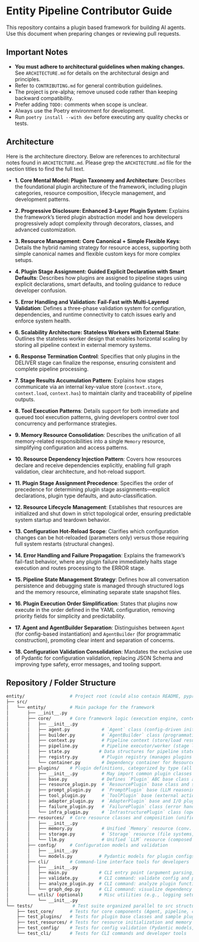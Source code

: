 # Entity Pipeline Contributor Guide

This repository contains a plugin based framework for building AI agents.
Use this document when preparing changes or reviewing pull requests.

## Important Notes
- **You must adhere to architectural guidelines when making changes.** See
  `ARCHITECTURE.md` for details on the architectural design and principles.
- Refer to `CONTRIBUTING.md` for general contribution guidelines.
- The project is pre-alpha; remove unused code rather than keeping
  backward compatibility.
- Prefer adding `TODO:` comments when scope is unclear.
- Always use the Poetry environment for development.
- Run `poetry install --with dev` before executing any quality checks or tests.


## Architecture
Here is the architecture directory.  Below are references to architectural notes found in `ARCHITECTURE.md`.  Please grep the `ARCHITECTURE.md` file for the section titles to find the full text. 

* **1. Core Mental Model: Plugin Taxonomy and Architecture**: Describes the foundational plugin architecture of the framework, including plugin categories, resource composition, lifecycle management, and development patterns.

* **2. Progressive Disclosure: Enhanced 3-Layer Plugin System**: Explains the framework’s tiered plugin abstraction model and how developers progressively adopt complexity through decorators, classes, and advanced customization.

* **3. Resource Management: Core Canonical + Simple Flexible Keys**: Details the hybrid naming strategy for resource access, supporting both simple canonical names and flexible custom keys for more complex setups.

* **4. Plugin Stage Assignment: Guided Explicit Declaration with Smart Defaults**: Describes how plugins are assigned to pipeline stages using explicit declarations, smart defaults, and tooling guidance to reduce developer confusion.

* **5. Error Handling and Validation: Fail-Fast with Multi-Layered Validation**: Defines a three-phase validation system for configuration, dependencies, and runtime connectivity to catch issues early and enforce system health.

* **6. Scalability Architecture: Stateless Workers with External State**: Outlines the stateless worker design that enables horizontal scaling by storing all pipeline context in external memory systems.

* **6. Response Termination Control**: Specifies that only plugins in the DELIVER stage can finalize the response, ensuring consistent and complete pipeline processing.

* **7. Stage Results Accumulation Pattern**: Explains how stages communicate via an internal key-value store (`context.store`, `context.load`, `context.has`) to maintain clarity and traceability of pipeline outputs.

* **8. Tool Execution Patterns**: Details support for both immediate and queued tool execution patterns, giving developers control over tool concurrency and performance strategies.

* **9. Memory Resource Consolidation**: Describes the unification of all memory-related responsibilities into a single `Memory` resource, simplifying configuration and access patterns.

* **10. Resource Dependency Injection Pattern**: Covers how resources declare and receive dependencies explicitly, enabling full graph validation, clear architecture, and hot-reload support.

* **11. Plugin Stage Assignment Precedence**: Specifies the order of precedence for determining plugin stage assignments—explicit declarations, plugin type defaults, and auto-classification.

* **12. Resource Lifecycle Management**: Establishes that resources are initialized and shut down in strict topological order, ensuring predictable system startup and teardown behavior.

* **13. Configuration Hot-Reload Scope**: Clarifies which configuration changes can be hot-reloaded (parameters only) versus those requiring full system restarts (structural changes).

* **14. Error Handling and Failure Propagation**: Explains the framework’s fail-fast behavior, where any plugin failure immediately halts stage execution and routes processing to the ERROR stage.

* **15. Pipeline State Management Strategy**: Defines how all conversation persistence and debugging state is managed through structured logs and the memory resource, eliminating separate state snapshot files.

* **16. Plugin Execution Order Simplification**: States that plugins now execute in the order defined in the YAML configuration, removing priority fields for simplicity and predictability.

* **17. Agent and AgentBuilder Separation**: Distinguishes between `Agent` (for config-based instantiation) and `AgentBuilder` (for programmatic construction), promoting clear intent and separation of concerns.

* **18. Configuration Validation Consolidation**: Mandates the exclusive use of Pydantic for configuration validation, replacing JSON Schema and improving type safety, error messages, and tooling support.


## Repository / Folder Structure
```sh
entity/                 # Project root (could also contain README, pyproject.toml, etc.)
├── src/
│   └── entity/         # Main package for the framework
│       ├── __init__.py
│       ├── core/       # Core framework logic (execution engine, context, agent)
│       │   ├── __init__.py
│       │   ├── agent.py            # `Agent` class (config-driven initialization):contentReference[oaicite:0]{index=0}
│       │   ├── builder.py          # `AgentBuilder` class (programmatic agent construction)
│       │   ├── context.py          # Pipeline context (store/load results, get_resource, tool usage)
│       │   ├── pipeline.py         # Pipeline executor/worker (stage loop, stateless execution):contentReference[oaicite:2]{index=2}:contentReference[oaicite:3]{index=3}
│       │   ├── state.py           # Data structures for pipeline state (e.g. `PipelineState`)
│       │   ├── registry.py         # Plugin registry (manages plugins by stage, YAML order):contentReference[oaicite:5]{index=5}
│       │   └── container.py        # Dependency container for ResourcePlugins (initialization order):contentReference[oaicite:6]{index=6}
│       ├── plugins/    # Plugin definitions, categorized by type (all inherit from Plugin base):contentReference[oaicite:7]{index=7}
│       │   ├── __init__.py         # May import common plugin classes for convenience
│       │   ├── base.py             # Defines `Plugin` ABC base class and shared plugin logic:contentReference[oaicite:8]{index=8}
│       │   ├── resource_plugin.py  # `ResourcePlugin` base class and subclasses (LLMResourcePlugin, etc.):contentReference[oaicite:9]{index=9}
│       │   ├── prompt_plugin.py    # `PromptPlugin` base (LLM reasoning plugins):contentReference[oaicite:10]{index=10}
│       │   ├── tool_plugin.py      # `ToolPlugin` base (external action plugins):contentReference[oaicite:11]{index=11}
│       │   ├── adapter_plugin.py   # `AdapterPlugin` base and I/O plugin classes (InputAdapter, OutputAdapter):contentReference[oaicite:12]{index=12}:contentReference[oaicite:13]{index=13}
│       │   ├── failure_plugin.py   # `FailurePlugin` class (error handling plugins):contentReference[oaicite:14]{index=14}
│       │   └── infra_plugin.py     # `InfrastructurePlugin` class (operational/monitoring plugins):contentReference[oaicite:15]{index=15}
│       ├── resources/  # Core resource classes and composition (unified Memory, Storage, etc.)
│       │   ├── __init__.py
│       │   ├── memory.py           # Unified `Memory` resource (conv. history, key-value store):contentReference[oaicite:16]{index=16}
│       │   ├── storage.py          # `Storage` resource (file systems, etc.)
│       │   └── llm.py              # Unified `LLM` resource (composed from LLM providers, if applicable)
│       ├── config/     # Configuration models and validation
│       │   ├── __init__.py
│       │   └── models.py          # Pydantic models for plugin configs (consolidated):contentReference[oaicite:17]{index=17}:contentReference[oaicite:18]{index=18}
│       ├── cli/        # Command-line interface tools for developers
│       │   ├── __init__.py
│       │   ├── main.py            # CLI entry point (argument parsing, command dispatch)
│       │   ├── validate.py        # CLI command: validate config and plugins:contentReference[oaicite:19]{index=19}
│       │   ├── analyze_plugin.py  # CLI command: analyze plugin function for stage hints:contentReference[oaicite:20]{index=20}
│       │   └── graph_dep.py       # CLI command: visualize dependency graph:contentReference[oaicite:21]{index=21}
│       └── utils/ (optional)      # Misc utilities (e.g., logging setup, common helpers)
│           └── __init__.py 
└── tests/               # Test suite organized parallel to src structure
    ├── test_core/      # Tests for core components (Agent, pipeline, context, etc.)
    ├── test_plugins/   # Tests for plugin base classes and sample plugins
    ├── test_resources/ # Tests for resource initialization and memory persistence
    ├── test_config/    # Tests for config validation (Pydantic models, hot-reload cases)
    └── test_cli/       # Tests for CLI commands and developer tools
```
